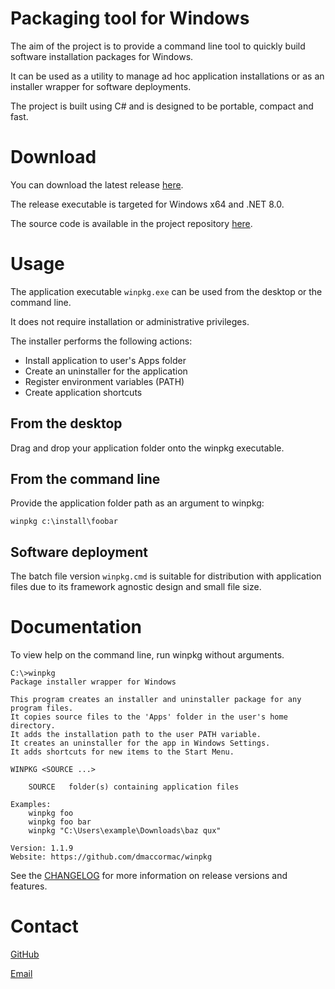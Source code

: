 # Packaging tool for Windows

The aim of the project is to provide a command line tool to quickly build software installation packages for Windows.

It can be used as a utility to manage ad hoc application installations or as an installer wrapper for software deployments.
    
The project is built using C# and is designed to be portable, compact and fast. 

# Download
You can download the latest release [here](https://github.com/dmaccormac/winpkg/releases). 

The release executable is targeted for Windows x64 and .NET 8.0.

The source code is available in the project repository [here](https://github.com/dmaccormac/winpkg).

# Usage 
The application executable `winpkg.exe` can be used from the desktop or the command line. 

It does not require installation or administrative privileges. 

The installer performs the following actions: 
- Install application to user's Apps folder
- Create an uninstaller for the application
- Register environment variables (PATH)
- Create application shortcuts 

## From the desktop
Drag and drop your application folder onto the winpkg executable.

## From the command line
Provide the application folder path as an argument to winpkg:

`winpkg c:\install\foobar`

## Software deployment
The batch file version `winpkg.cmd` is suitable for distribution with application files due to its framework agnostic design and small file size. 

# Documentation
To view help on the command line, run winpkg without arguments.

```
C:\>winpkg
Package installer wrapper for Windows

This program creates an installer and uninstaller package for any program files.
It copies source files to the 'Apps' folder in the user's home directory.
It adds the installation path to the user PATH variable.
It creates an uninstaller for the app in Windows Settings.
It adds shortcuts for new items to the Start Menu.

WINPKG <SOURCE ...>

    SOURCE   folder(s) containing application files

Examples:
    winpkg foo
    winpkg foo bar
    winpkg "C:\Users\example\Downloads\baz qux"

Version: 1.1.9
Website: https://github.com/dmaccormac/winpkg
```

See the [CHANGELOG](https://github.com/dmaccormac/winpkg/blob/main/CHANGELOG.md) for more information on release versions and features.

# Contact
[GitHub](https://github.com/dmaccormac)

[Email](mailto:mail@winpkg.org)